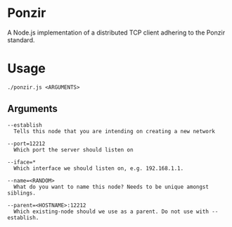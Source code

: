 # Ponzir

A Node.js implementation of a  distributed TCP client adhering to the Ponzir standard.

# Usage

    ./ponzir.js <ARGUMENTS>

## Arguments

    --establish
      Tells this node that you are intending on creating a new network

    --port=12212
      Which port the server should listen on

    --iface=*
      Which interface we should listen on, e.g. 192.168.1.1.

    --name=<RANDOM>
      What do you want to name this node? Needs to be unique amongst siblings.

    --parent=<HOSTNAME>:12212
      Which existing-node should we use as a parent. Do not use with --establish.

